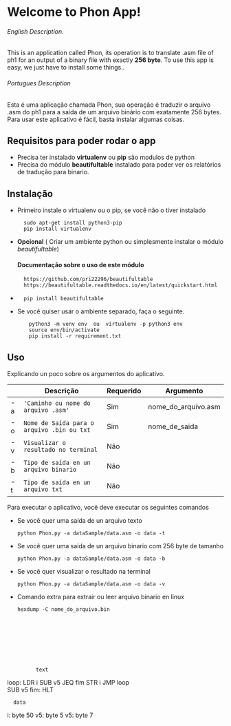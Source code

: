 # Welcome to Phon App!
###### English Description.
This is an application called Phon, its operation is to translate .asm file of ph1 for an output of a binary file with exactly **256 byte**. To use this app is easy, we just have to install some things..
###### Portugues Description
Esta é uma aplicação chamada Phon, sua operação é traduzir o arquivo .asm do ph1 para a saída de um arquivo binário com exatamente 256 bytes. Para usar este aplicativo é fácil, basta instalar algumas coisas.


## Requisitos para poder rodar o app

* Precisa ter instalado **virtualenv** ou **pip** são modulos de python
* Precisa  do módulo **beautifultable** instalado para poder ver os relatórios de tradução para binario.

## Instalação
* Primeiro instale o virtualenv ou o pip, se você não o tiver instalado
	
		sudo apt-get install python3-pip
		pip install virtualenv 
		
* **Opcional** ( Criar um ambiente python ou simplesmente instalar o módulo *beautifultable*)
		
	#### Documentação sobre o uso de este módulo
		https://github.com/pri22296/beautifultable
		https://beautifultable.readthedocs.io/en/latest/quickstart.html

*		pip install beautifultable

* Se você quiser usar o ambiente separado, faça o seguinte.

```						
	   python3 -m venv env  ou  virtualenv -p python3 env	   
	   source env/bin/activate
       pip install -r requirement.txt
```

## Uso
Explicando un poco sobre os argumentos do aplicativo.

|   | Descrição                                 |  Requerido | Argumento           |
|---|-------------------------------------------|------------|---------------------|
|-a |`'Caminho ou nome do arquivo .asm'`        |  Sim       | nome_do_arquivo.asm |
|-o |`Nome de Saída para o arquivo .bin ou txt` |  Sim       | nome_de_saida       |
|-v |`Visualizar o resultado no terminal`       |  Não       |                     |
|-b |`Tipo de saída en un arquivo binario`      |  Não       |                     |
|-t |`Tipo de saída en un arquivo txt`          |  Não       |                     |


Para executar o aplicativo, você deve executar os seguintes comandos


*	Se você quer uma saída de un arquivo texto

		python Phon.py -a dataSample/data.asm -o data -t


*	Se você quer uma saída de un arquivo binario com 256 byte de tamanho

		python Phon.py -a dataSample/data.asm -o data -b

*	Se você quer visualizar o resultado na terminal

		python Phon.py -a dataSample/data.asm -o data -v


*   Comando extra para extrair ou leer arquivo binario en linux
        
        hexdump -C nome_do_arquivo.bin









		      text
loop: LDR i
      SUB v5
      JEQ fim
      STR i
      JMP loop       
      SUB v5
fim:  HLT

      data
i:    byte 50
v5:   byte 5
v5:   byte 7